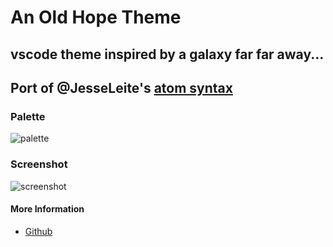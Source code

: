 # An Old Hope Theme
## vscode theme inspired by a galaxy far far away...
## Port of @JesseLeite's [atom syntax](https://github.com/JesseLeite/an-old-hope-syntax-atom)

### Palette
![palette](https://raw.githubusercontent.com/JesseLeite/an-old-hope-syntax-atom/master/palette.jpg)

### Screenshot
![screenshot](https://raw.githubusercontent.com/dustinsanders/an-old-hope-theme-vscode/master/screenshot.png)

#### More Information
* [Github](https://github.com/dustinsanders/an-old-hope-theme-vscode)